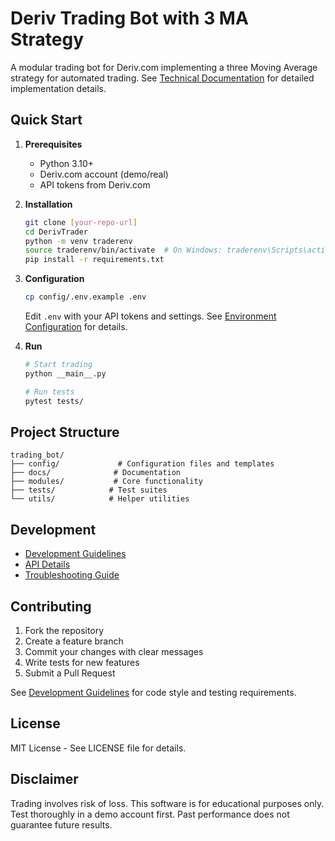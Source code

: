 # Deriv Trading Bot with 3 MA Strategy

A modular trading bot for Deriv.com implementing a three Moving Average strategy for automated trading. See [Technical Documentation](docs/documentation.md) for detailed implementation details.

## Quick Start

1. **Prerequisites**
   - Python 3.10+
   - Deriv.com account (demo/real)
   - API tokens from Deriv.com

2. **Installation**
   ```bash
   git clone [your-repo-url]
   cd DerivTrader
   python -m venv traderenv
   source traderenv/bin/activate  # On Windows: traderenv\Scripts\activate
   pip install -r requirements.txt
   ```

3. **Configuration**
   ```bash
   cp config/.env.example .env
   ```
   Edit `.env` with your API tokens and settings. See [Environment Configuration](docs/documentation.md#environment-configuration) for details.

4. **Run**
   ```bash 
   # Start trading
   python __main__.py

   # Run tests
   pytest tests/
   ```

## Project Structure
```
trading_bot/
├── config/             # Configuration files and templates
├── docs/              # Documentation
├── modules/           # Core functionality
├── tests/            # Test suites
└── utils/            # Helper utilities
```

## Development

- [Development Guidelines](docs/documentation.md#development-guidelines)
- [API Details](docs/documentation.md#api-details) 
- [Troubleshooting Guide](docs/documentation.md#troubleshooting)

## Contributing

1. Fork the repository
2. Create a feature branch
3. Commit your changes with clear messages
4. Write tests for new features
5. Submit a Pull Request

See [Development Guidelines](docs/documentation.md#development-guidelines) for code style and testing requirements.

## License

MIT License - See LICENSE file for details.

## Disclaimer

Trading involves risk of loss. This software is for educational purposes only. Test thoroughly in a demo account first. Past performance does not guarantee future results.
